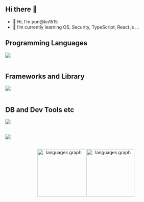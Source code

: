 ## Hi there 👋

- 👋 Hi, I’m pon@kn1515
- 🌱 I’m currently learning OS, Security, TypeScript, React.js ...

## Programming Languages

<img src="https://skillicons.dev/icons?i=html,css,js,typescript,python,c,java,go,php,bash," /> <br /><br />

## Frameworks and Library

<img src="https://skillicons.dev/icons?i=react,next,nodejs,flask,fastapi,laravel,spring,tailwind,mui" /> <br /><br />

## DB and Dev Tools etc

<img src="https://skillicons.dev/icons?i=mysql,postgresql,docker,git,github,vscode,vim,linux,aws,gcp,nginx,ansible,terraform" /> <br /><br />

<img src="https://skillicons.dev/icons?i=ubuntu,redis,markdown" /> <br /><br />

<div align="center">
  <img src="https://github-readme-stats.vercel.app/api/top-langs?username=kn1515&locale=en&hide_title=false&layout=compact&card_width=320&langs_count=5&theme=vue-dark&hide_border=false&order=2" height="150" alt="languages graph"  />
  <img src="http://github-profile-summary-cards.vercel.app/api/cards/profile-details?username=kn1515&theme=2077" height="150" alt="languages graph" />
</div>

<!--
**kn1515/kn1515** is a ✨ _special_ ✨ repository because its `README.md` (this file) appears on your GitHub profile.

Here are some ideas to get you started:

- 🔭 I’m currently working on ...
- 🌱 I’m currently learning ...
- 👯 I’m looking to collaborate on ...
- 🤔 I’m looking for help with ...
- 💬 Ask me about ...
- 📫 How to reach me: ...
- 😄 Pronouns: ...
- ⚡ Fun fact: ...
-->

